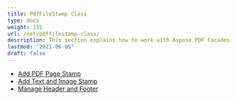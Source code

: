 ```yaml
---
title: PdfFileStamp Class
type: docs
weight: 155
url: /net/pdffilestamp-class/
description: This section explains how to work with Aspose.PDF Facades - a toolset for popular operations with PDF.
lastmod: "2021-06-05"
draft: false
---
```


- [Add PDF Page Stamp](/pdf/net/add-pdf-page-stamp/)
- [Add Text and Image Stamp](/pdf/net/add-text-and-image-stamp/)
- [Manage Header and Footer](/pdf/net/manage-header-and-footer/)

